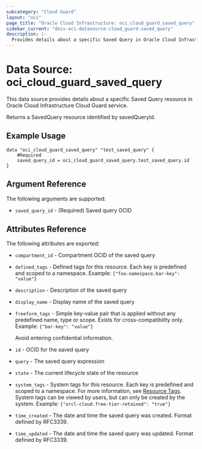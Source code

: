 ```yaml
---
subcategory: "Cloud Guard"
layout: "oci"
page_title: "Oracle Cloud Infrastructure: oci_cloud_guard_saved_query"
sidebar_current: "docs-oci-datasource-cloud_guard-saved_query"
description: |-
  Provides details about a specific Saved Query in Oracle Cloud Infrastructure Cloud Guard service
---
```


# Data Source: oci_cloud_guard_saved_query
This data source provides details about a specific Saved Query resource in Oracle Cloud Infrastructure Cloud Guard service.

Returns a SavedQuery resource identified by savedQueryId.

## Example Usage

```hcl
data "oci_cloud_guard_saved_query" "test_saved_query" {
	#Required
	saved_query_id = oci_cloud_guard_saved_query.test_saved_query.id
}
```

## Argument Reference

The following arguments are supported:

* `saved_query_id` - (Required) Saved query OCID


## Attributes Reference

The following attributes are exported:

* `compartment_id` - Compartment OCID of the saved query
* `defined_tags` - Defined tags for this resource. Each key is predefined and scoped to a namespace. Example: `{"foo-namespace.bar-key": "value"}` 
* `description` - Description of the saved query
* `display_name` - Display name of the saved query
* `freeform_tags` - Simple key-value pair that is applied without any predefined name, type or scope. Exists for cross-compatibility only. Example: `{"bar-key": "value"}`

	Avoid entering confidential information. 
* `id` - OCID for the saved query
* `query` - The saved query expression
* `state` - The current lifecycle state of the resource
* `system_tags` - System tags for this resource. Each key is predefined and scoped to a namespace. For more information, see [Resource Tags](https://docs.cloud.oracle.com/iaas/Content/General/Concepts/resourcetags.htm). System tags can be viewed by users, but can only be created by the system.  Example: `{"orcl-cloud.free-tier-retained": "true"}` 
* `time_created` - The date and time the saved query was created. Format defined by RFC3339.
* `time_updated` - The date and time the saved query was updated. Format defined by RFC3339.

